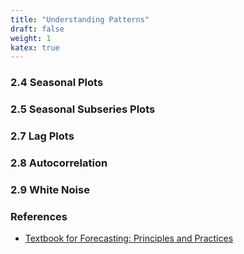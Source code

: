 ```yaml
---
title: "Understanding Patterns"
draft: false
weight: 1
katex: true
---
```


### 2.4 Seasonal Plots

### 2.5 Seasonal Subseries Plots

### 2.7 Lag Plots

### 2.8 Autocorrelation

### 2.9 White Noise

### References
- [Textbook for Forecasting: Principles and Practices](https://otexts.com/fpp2/graphics.html)